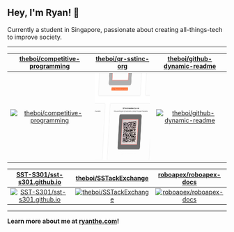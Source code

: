 ## Hey, I'm Ryan! 👋

Currently a student in Singapore, passionate about creating all-things-tech to improve society.

---

| [theboi/competitive-programming](https://github.com/theboi/competitive-programming) | [theboi/qr-sstinc-org](https://github.com/theboi/qr-sstinc-org) | [theboi/github-dynamic-readme](https://github.com/theboi/github-dynamic-readme) |
| :-: | :-: | :-: |
| <a href="https://github.com/theboi/competitive-programming"><img src="https://github.com/theboi/theboi/raw/main/DISPLAY.jpg" alt="theboi/competitive-programming" title="theboi/competitive-programming" width="200" height="200"></a> | <a href="https://github.com/theboi/qr-sstinc-org"><img src="https://github.com/theboi/qr-sstinc-org/raw/main/DISPLAY.jpg" alt="theboi/qr-sstinc-org" title="theboi/qr-sstinc-org" width="200" height="200"></a> | <a href="https://github.com/theboi/github-dynamic-readme"><img src="https://github.com/theboi/theboi/raw/main/DISPLAY.jpg" alt="theboi/github-dynamic-readme" title="theboi/github-dynamic-readme" width="200" height="200"></a> |

| [SST-S301/sst-s301.github.io](https://github.com/SST-S301/sst-s301.github.io) | [theboi/SSTackExchange](https://github.com/theboi/SSTackExchange) | [roboapex/roboapex-docs](https://github.com/roboapex/roboapex-docs) |
| :-: | :-: | :-: |
| <a href="https://github.com/SST-S301/sst-s301.github.io"><img src="https://github.com/theboi/theboi/raw/main/DISPLAY.jpg" alt="SST-S301/sst-s301.github.io" title="SST-S301/sst-s301.github.io" width="200" height="200"></a> | <a href="https://github.com/theboi/SSTackExchange"><img src="https://github.com/theboi/theboi/raw/main/DISPLAY.jpg" alt="theboi/SSTackExchange" title="theboi/SSTackExchange" width="200" height="200"></a> | <a href="https://github.com/roboapex/roboapex-docs"><img src="https://github.com/theboi/theboi/raw/main/DISPLAY.jpg" alt="roboapex/roboapex-docs" title="roboapex/roboapex-docs" width="200" height="200"></a> |



---

**Learn more about me at [ryanthe.com](https://www.ryanthe.com)!**